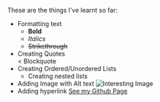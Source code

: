 These are the things I've learnt so far:   
* Formatting text  
  * **Bold**   
  * _Italics_   
  * ~~Strikethrough~~
* Creating  Quotes  
< Blockquote  
* Creating Ordered/Unordered Lists  
  * Creating nested lists
* Adding Image with Alt text ![Interesting Image](https://octodex.github.com/images/yaktocat.png "This is a Colorful Pic!")
* Adding hyperlink [See my Github Page](https://github.com/Shilpa00-UX/Hello-World)
